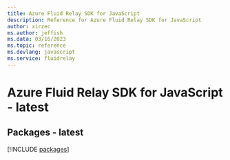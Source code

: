 ```yaml
---
title: Azure Fluid Relay SDK for JavaScript
description: Reference for Azure Fluid Relay SDK for JavaScript
author: xirzec
ms.author: jeffish
ms.data: 03/16/2023
ms.topic: reference
ms.devlang: javascript
ms.service: fluidrelay
---
```

# Azure Fluid Relay SDK for JavaScript - latest
## Packages - latest
[!INCLUDE [packages](fluid-relay-index.md)]